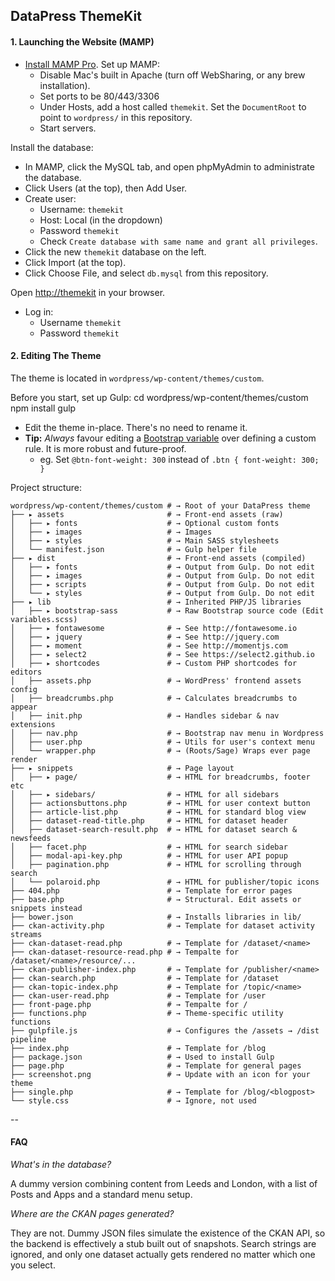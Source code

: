 ## DataPress ThemeKit

#### 1. Launching the Website (MAMP)

* [Install MAMP Pro](https://www.mamp.info/en/downloads/).
Set up MAMP:
  * Disable Mac's built in Apache (turn off WebSharing, or any brew installation).
  * Set ports to be 80/443/3306
  * Under Hosts, add a host called `themekit`. Set the `DocumentRoot` to point to `wordpress/` in this repository.
  * Start servers.

Install the database:
* In MAMP, click the MySQL tab, and open phpMyAdmin to administrate the database.
* Click Users (at the top), then Add User.
* Create user:
  * Username: `themekit`
  * Host: Local (in the dropdown)
  * Password `themekit`
  * Check `Create database with same name and grant all privileges`.
* Click the new `themekit` database on the left.
* Click Import (at the top).
* Click Choose File, and select `db.mysql` from this repository.

Open [http://themekit](http://themekit) in your browser.
* Log in:
  * Username `themekit`
  * Password `themekit`

#### 2. Editing The Theme

The theme is located in `wordpress/wp-content/themes/custom`.

Before you start, set up Gulp:
    cd wordpress/wp-content/themes/custom
    npm install
    gulp

* Edit the theme in-place. There's no need to rename it.
* **Tip:** *Always* favour editing a [Bootstrap variable](http://getbootstrap.com/customize/) over defining a custom rule. It is more robust and future-proof.
  * eg. Set `@btn-font-weight: 300` instead of `.btn { font-weight: 300; }`

Project structure:

    wordpress/wp-content/themes/custom # → Root of your DataPress theme
    ├── ▸ assets                       # → Front-end assets (raw)
    │   ├── ▸ fonts                    # → Optional custom fonts
    │   ├── ▸ images                   # → Images
    │   ├── ▸ styles                   # → Main SASS stylesheets
    │   └── manifest.json              # → Gulp helper file
    ├── ▸ dist                         # → Front-end assets (compiled)
    │   ├── ▸ fonts                    # → Output from Gulp. Do not edit
    │   ├── ▸ images                   # → Output from Gulp. Do not edit
    │   ├── ▸ scripts                  # → Output from Gulp. Do not edit
    │   └── ▸ styles                   # → Output from Gulp. Do not edit
    ├── ▸ lib                          # → Inherited PHP/JS libraries
    │   ├── ▸ bootstrap-sass           # → Raw Bootstrap source code (Edit variables.scss)
    │   ├── ▸ fontawesome              # → See http://fontawesome.io
    │   ├── ▸ jquery                   # → See http://jquery.com
    │   ├── ▸ moment                   # → See http://momentjs.com
    │   ├── ▸ select2                  # → See https://select2.github.io
    │   ├── ▸ shortcodes               # → Custom PHP shortcodes for editors
    │   ├── assets.php                 # → WordPress' frontend assets config
    │   ├── breadcrumbs.php            # → Calculates breadcrumbs to appear
    │   ├── init.php                   # → Handles sidebar & nav extensions
    │   ├── nav.php                    # → Bootstrap nav menu in Wordpress
    │   ├── user.php                   # → Utils for user's context menu
    │   └── wrapper.php                # → (Roots/Sage) Wraps ever page render
    ├── ▸ snippets                     # → Page layout
    │   ├── ▸ page/                    # → HTML for breadcrumbs, footer etc
    │   ├── ▸ sidebars/                # → HTML for all sidebars
    │   ├── actionsbuttons.php         # → HTML for user context button
    │   ├── article-list.php           # → HTML for standard blog view
    │   ├── dataset-read-title.php     # → HTML for dataset header
    │   ├── dataset-search-result.php  # → HTML for dataset search & newsfeeds
    │   ├── facet.php                  # → HTML for search sidebar
    │   ├── modal-api-key.php          # → HTML for user API popup
    │   ├── pagination.php             # → HTML for scrolling through search
    │   └── polaroid.php               # → HTML for publisher/topic icons
    ├── 404.php                        # → Template for error pages
    ├── base.php                       # → Structural. Edit assets or snippets instead
    ├── bower.json                     # → Installs libraries in lib/
    ├── ckan-activity.php              # → Template for dataset activity streams
    ├── ckan-dataset-read.php          # → Template for /dataset/<name>
    ├── ckan-dataset-resource-read.php # → Tempalte for /dataset/<name>/resource/...
    ├── ckan-publisher-index.php       # → Template for /publisher/<name>
    ├── ckan-search.php                # → Template for /dataset
    ├── ckan-topic-index.php           # → Template for /topic/<name>
    ├── ckan-user-read.php             # → Template for /user
    ├── front-page.php                 # → Tempalte for /
    ├── functions.php                  # → Theme-specific utility functions
    ├── gulpfile.js                    # → Configures the /assets → /dist pipeline
    ├── index.php                      # → Template for /blog
    ├── package.json                   # → Used to install Gulp
    ├── page.php                       # → Template for general pages
    ├── screenshot.png                 # → Update with an icon for your theme
    ├── single.php                     # → Template for /blog/<blogpost>
    └── style.css                      # → Ignore, not used

--

#### FAQ

_What's in the database?_

A dummy version combining content from Leeds and London, with a list of Posts and Apps and a standard menu setup.

_Where are the CKAN pages generated?_

They are not. Dummy JSON files simulate the existence of the CKAN API, so the backend is effectively a stub built out of snapshots. Search strings are ignored, and only one dataset actually gets rendered no matter which one you select.
